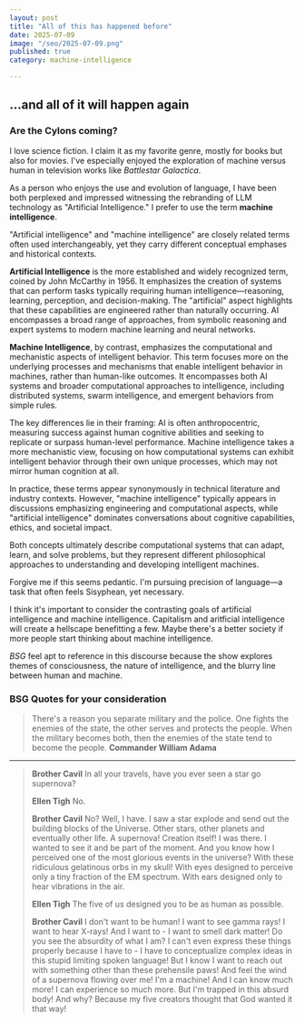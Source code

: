 ```yaml
---
layout: post
title: "All of this has happened before"
date: 2025-07-09
image: "/seo/2025-07-09.png"
published: true
category: machine-intelligence

---
```


## ...and all of it will happen again

### Are the Cylons coming?

I love science fiction. I claim it as my favorite genre, mostly for books but also for movies. I've especially enjoyed the exploration of machine versus human in television works like *Battlestar Galactica*. 

As a person who enjoys the use and evolution of language, I have been both perplexed and impressed witnessing the rebranding of LLM technology as "Artificial Intelligence." I prefer to use the term **machine intelligence**.

"Artificial intelligence" and "machine intelligence" are closely related terms often used interchangeably, yet they carry different conceptual emphases and historical contexts.

**Artificial Intelligence** is the more established and widely recognized term, coined by John McCarthy in 1956. It emphasizes the creation of systems that can perform tasks typically requiring human intelligence—reasoning, learning, perception, and decision-making. The "artificial" aspect highlights that these capabilities are engineered rather than naturally occurring. AI encompasses a broad range of approaches, from symbolic reasoning and expert systems to modern machine learning and neural networks.

**Machine Intelligence**, by contrast, emphasizes the computational and mechanistic aspects of intelligent behavior. This term focuses more on the underlying processes and mechanisms that enable intelligent behavior in machines, rather than human-like outcomes. It encompasses both AI systems and broader computational approaches to intelligence, including distributed systems, swarm intelligence, and emergent behaviors from simple rules.

The key differences lie in their framing: AI is often anthropocentric, measuring success against human cognitive abilities and seeking to replicate or surpass human-level performance. Machine intelligence takes a more mechanistic view, focusing on how computational systems can exhibit intelligent behavior through their own unique processes, which may not mirror human cognition at all.

In practice, these terms appear synonymously in technical literature and industry contexts. However, "machine intelligence" typically appears in discussions emphasizing engineering and computational aspects, while "artificial intelligence" dominates conversations about cognitive capabilities, ethics, and societal impact.

Both concepts ultimately describe computational systems that can adapt, learn, and solve problems, but they represent different philosophical approaches to understanding and developing intelligent machines.

Forgive me if this seems pedantic. I'm pursuing precision of language—a task that often feels Sisyphean, yet necessary.

I think it's important to consider the contrasting goals of artificial intelligence and machine intelligence. Capitalism and aritficial intelligence will create a hellscape benefitting a few. Maybe there's a better society if more people start thinking about machine intelligence.

*BSG* feel apt to reference in this discourse because the show explores themes of consciousness, the nature of intelligence, and the blurry line between human and machine. 

### BSG Quotes for your consideration

> There's a reason you separate military and the police. One fights the enemies of the state, the other serves and protects the people. When the military becomes both, then the enemies of the state tend to become the people. 
> **Commander William Adama**

---

> **Brother Cavil** In all your travels, have you ever seen a star go supernova?
>
> **Ellen Tigh** No.
> 
> **Brother Cavil** No? Well, I have. I saw a star explode and send out the building blocks of the Universe. Other stars, other planets and eventually other life. A supernova! Creation itself! I was there. I wanted to see it and be part of the moment. And you know how I perceived one of the most glorious events in the universe? With these ridiculous gelatinous orbs in my skull! With eyes designed to perceive only a tiny fraction of the EM spectrum. With ears designed only to hear vibrations in the air.
>
> **Ellen Tigh** The five of us designed you to be as human as possible.
>
> **Brother Cavil** I don't want to be human! I want to see gamma rays! I want to hear X-rays! And I want to - I want to smell dark matter! Do you see the absurdity of what I am? I can't even express these things properly because I have to - I have to conceptualize complex ideas in this stupid limiting spoken language! But I know I want to reach out with something other than these prehensile paws! And feel the wind of a supernova flowing over me! I'm a machine! And I can know much more! I can experience so much more. But I'm trapped in this absurd body! And why? Because my five creators thought that God wanted it that way!
